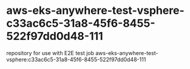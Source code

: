 # aws-eks-anywhere-test-vsphere-c33ac6c5-31a8-45f6-8455-522f97dd0d48-111
repository for use with E2E test job aws-eks-anywhere-test-vsphere:c33ac6c5-31a8-45f6-8455-522f97dd0d48-111
